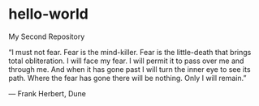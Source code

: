 # hello-world
My Second Repository

“I must not fear. Fear is the mind-killer. Fear is the little-death that brings total obliteration. 
I will face my fear. I will permit it to pass over me and through me. 
And when it has gone past I will turn the inner eye to see its path.
Where the fear has gone there will be nothing. Only I will remain.” 

― Frank Herbert, Dune
